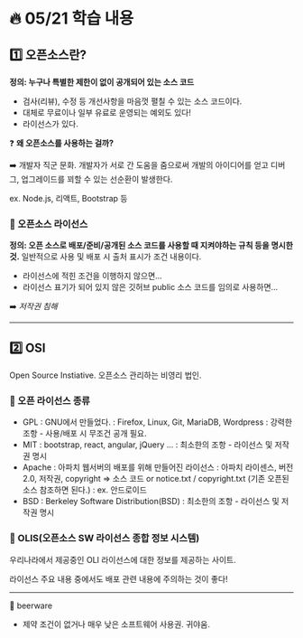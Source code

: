 # :fire: 05/21 학습 내용

## :one: 오픈소스란?

**정의: 누구나 특별한 제한이 없이 공개되어 있는 소스 코드**

- 검사(리뷰), 수정 등 개선사항을 마음껏 펼칠 수 있는 소스 코드이다.
- 대체로 무료이나 일부 유료로 운영되는 예외도 있다!
- 라이선스가 있다.

❓ **왜 오픈소스를 사용하는 걸까?**

➡️ 개발자 직군 문화. 개발자가 서로 간 도움을 줌으로써 개발의 아이디어를 얻고 디버그, 업그레이드를 꾀할 수 있는 선순환이 발생한다.

ex. Node.js, 리액트, Bootstrap 등

### :memo: 오픈소스 라이선스

**정의: 오픈 소스로 배포/준비/공개된 소스 코드를 사용할 때 지켜야하는 규칙 등을 명시한 것.** 일반적으로 사용 및 배포 시 출처 표시가 조건 내용이다.

- 라이선스에 적힌 조건을 이행하지 않으면...
- 라이선스 표기가 되어 있지 않은 깃허브 public 소스 코드를 임의로 사용하면...

➡️ _저작권 침해_

---

## :two: OSI

Open Source Instiative. 오픈소스 관리하는 비영리 법인.

### :memo: 오픈 라이선스 종류
- GPL
  : GNU에서 만들었다.
  : Firefox, Linux, Git, MariaDB, Wordpress
  : 강력한 조항 - 사용/배포 시 무조건 공개 필요.
- MIT
  : bootstrap, react, angular, jQuery ...
  : 최소한의 조항 - 라이선스 및 저작권 명시 
- Apache
  : 아파치 웹서버의 배포를 위해 만들어진 라이선스
  : 아파치 라이센스, 버전 2.0, 저작권, copyright => 소스 코드 or notice.txt / copyright.txt (기존 오픈된 소스 참조하면 된다.)
  : ex. 안드로이드
- BSD
  : Berkeley Software Distribution(BSD)
  : 최소한의 조항 - 라이선스 및 저작권 명시 

### :memo: OLIS(오픈소스 SW 라이선스 종합 정보 시스템) 

우리나라에서 제공중인 OLI 라이선스에 대한 정보를 제공하는 사이트. 

라이선스 주요 내용 중에서도 배포 관련 내용에 주의하는 것이 좋다!

---

🍪 beerware

- 제약 조건이 없거나 매우 낮은 소프트웨어 사용권. 귀야움.
